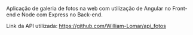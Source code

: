 Aplicação de galeria de fotos na web com utilização de Angular no Front-end e Node com Express no Back-end.

Link da API utilizada: https://github.com/William-Lomar/api_fotos
